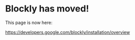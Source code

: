 # Blockly has moved! #

This page is now here:

https://developers.google.com/blockly/installation/overview